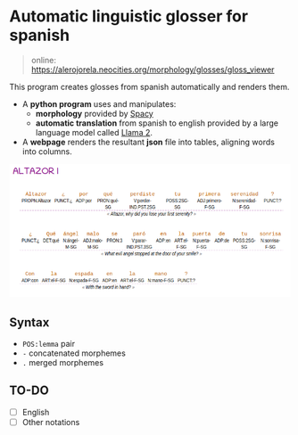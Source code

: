 # Automatic linguistic glosser for spanish

> online: https://alerojorela.neocities.org/morphology/glosses/gloss_viewer

This program creates glosses from spanish automatically and renders them.

- A **python program** uses and manipulates:
	- **morphology** provided by [Spacy](https://spacy.io/)
	- **automatic translation** from spanish to english provided by a large language model called [Llama 2](https://huggingface.co/meta-llama/Llama-2-7b-chat-hf).
- A **webpage** renders the resultant **json** file into tables, aligning words into columns.

![1-15](./screenshot.png)

## Syntax

- `POS:lemma` pair
- `-` concatenated morphemes
- `.` merged morphemes

## TO-DO

- [ ] English
- [ ] Other notations
